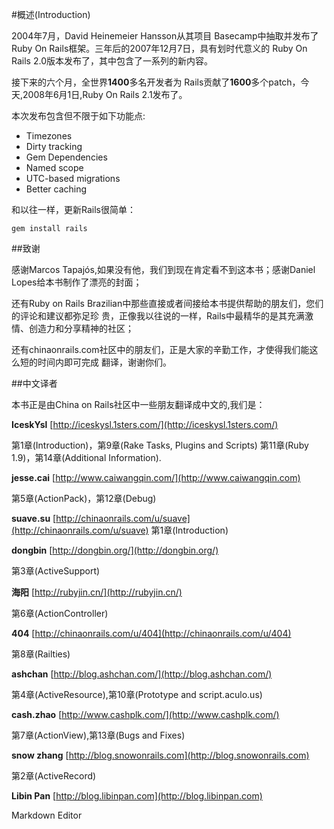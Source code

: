 #概述(Introduction)

2004年7月，David Heinemeier Hansson从其项目 Basecamp中抽取并发布了 Ruby On Rails框架。三年后的2007年12月7日，具有划时代意义的 Ruby On Rails 2.0版本发布了，其中包含了一系列的新内容。

接下来的六个月，全世界**1400**多名开发者为 Rails贡献了**1600**多个patch，今天,2008年6月1日,Ruby On Rails 
2.1发布了。

本次发布包含但不限于如下功能点:

* Timezones
* Dirty tracking
* Gem Dependencies
* Named scope
* UTC-based migrations
* Better caching

和以往一样，更新Rails很简单：

	gem install rails

##致谢

感谢Marcos Tapajós,如果没有他，我们到现在肯定看不到这本书；感谢Daniel Lopes给本书制作了漂亮的封面；

还有Ruby on Rails Brazilian中那些直接或者间接给本书提供帮助的朋友们，您们的评论和建议都弥足珍 贵，正像我以往说的一样，Rails中最精华的是其充满激情、创造力和分享精神的社区；

还有chinaonrails.com社区中的朋友们，正是大家的辛勤工作，才使得我们能这么短的时间内即可完成 
翻译，谢谢你们。

##中文译者

本书正是由China on Rails社区中一些朋友翻译成中文的,我们是：

**IceskYsl**
[http://iceskysl.1sters.com/](http://iceskysl.1sters.com/)

第1章(Introduction)，第9章(Rake Tasks, Plugins and Scripts) 
第11章(Ruby 1.9)，第14章(Additional Information). 

**jesse.cai**
[http://www.caiwangqin.com/](http://www.caiwangqin.com)

第5章(ActionPack)，第12章(Debug)

**suave.su**
[http://chinaonrails.com/u/suave](http://chinaonrails.com/u/suave)
第1章(Introduction) 

**dongbin**
[http://dongbin.org/](http://dongbin.org/)

第3章(ActiveSupport)

**海阳**
[http://rubyjin.cn/](http://rubyjin.cn/)

第6章(ActionController) 

**404**
[http://chinaonrails.com/u/404](http://chinaonrails.com/u/404)

第8章(Railties) 

**ashchan**
[http://blog.ashchan.com/](http://blog.ashchan.com/)

第4章(ActiveResource),第10章(Prototype and script.aculo.us) 

**cash.zhao**
[http://www.cashplk.com/](http://www.cashplk.com/)

第7章(ActionView),第13章(Bugs and Fixes) 

**snow zhang**
[http://blog.snowonrails.com](http://blog.snowonrails.com)

第2章(ActiveRecord)

**Libin Pan**
[http://blog.libinpan.com](http://blog.libinpan.com)

Markdown Editor